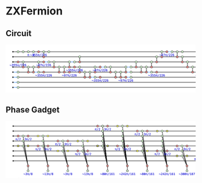 # ZXFermion

## Circuit
![circuit](img/circuit.png)

## Phase Gadget
![phase_gadget](img/phase_gadget.png)
